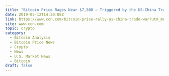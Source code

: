 ```yaml
---
title: "Bitcoin Price Rages Near $7,500 – Triggered by the US-China Trade War?"
date: 2019-05-12T14:30:08Z
link: https://www.ccn.com/bitcoin-price-rally-us-china-trade-war?utm_medium=RSS&utm_source=hune
site: www.ccn.com
topic: crypto
category:
  - Bitcoin Analysis
  - Bitcoin Price News
  - Crypto
  - News
  - U.S. Market News
  - Bitcoin
draft: false
---
```

